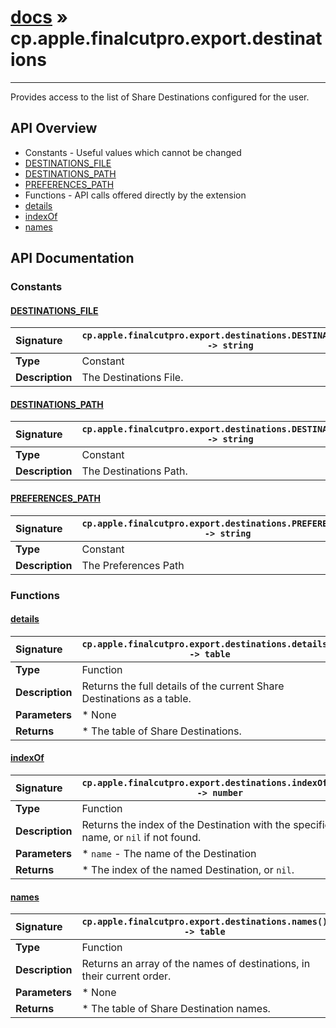# [docs](index.md) » cp.apple.finalcutpro.export.destinations
---

Provides access to the list of Share Destinations configured for the user.

## API Overview
* Constants - Useful values which cannot be changed
 * [DESTINATIONS_FILE](#destinations_file)
 * [DESTINATIONS_PATH](#destinations_path)
 * [PREFERENCES_PATH](#preferences_path)
* Functions - API calls offered directly by the extension
 * [details](#details)
 * [indexOf](#indexof)
 * [names](#names)

## API Documentation

### Constants

#### [DESTINATIONS_FILE](#destinations_file)
| <span style="float: left;">**Signature**</span> | <span style="float: left;">`cp.apple.finalcutpro.export.destinations.DESTINATIONS_FILE -> string` </span>                                                          |
| -----------------------------------------------------|---------------------------------------------------------------------------------------------------------|
| **Type**                                             | Constant                                                                                         |
| **Description**                                      | The Destinations File.                                                                                         |

#### [DESTINATIONS_PATH](#destinations_path)
| <span style="float: left;">**Signature**</span> | <span style="float: left;">`cp.apple.finalcutpro.export.destinations.DESTINATIONS_PATH -> string` </span>                                                          |
| -----------------------------------------------------|---------------------------------------------------------------------------------------------------------|
| **Type**                                             | Constant                                                                                         |
| **Description**                                      | The Destinations Path.                                                                                         |

#### [PREFERENCES_PATH](#preferences_path)
| <span style="float: left;">**Signature**</span> | <span style="float: left;">`cp.apple.finalcutpro.export.destinations.PREFERENCES_PATH -> string` </span>                                                          |
| -----------------------------------------------------|---------------------------------------------------------------------------------------------------------|
| **Type**                                             | Constant                                                                                         |
| **Description**                                      | The Preferences Path                                                                                         |

### Functions

#### [details](#details)
| <span style="float: left;">**Signature**</span> | <span style="float: left;">`cp.apple.finalcutpro.export.destinations.details() -> table` </span>                                                          |
| -----------------------------------------------------|---------------------------------------------------------------------------------------------------------|
| **Type**                                             | Function                                                                                         |
| **Description**                                      | Returns the full details of the current Share Destinations as a table.                                                                                         |
| **Parameters**                                       |  * None                                       |
| **Returns**                                          |  * The table of Share Destinations.                                                |

#### [indexOf](#indexof)
| <span style="float: left;">**Signature**</span> | <span style="float: left;">`cp.apple.finalcutpro.export.destinations.indexOf(name) -> number` </span>                                                          |
| -----------------------------------------------------|---------------------------------------------------------------------------------------------------------|
| **Type**                                             | Function                                                                                         |
| **Description**                                      | Returns the index of the Destination with the specified name, or `nil` if not found.                                                                                         |
| **Parameters**                                       |  * `name`   - The name of the Destination                                       |
| **Returns**                                          |  * The index of the named Destination, or `nil`.                                                |

#### [names](#names)
| <span style="float: left;">**Signature**</span> | <span style="float: left;">`cp.apple.finalcutpro.export.destinations.names() -> table` </span>                                                          |
| -----------------------------------------------------|---------------------------------------------------------------------------------------------------------|
| **Type**                                             | Function                                                                                         |
| **Description**                                      | Returns an array of the names of destinations, in their current order.                                                                                         |
| **Parameters**                                       |  * None                                       |
| **Returns**                                          |  * The table of Share Destination names.                                                |

